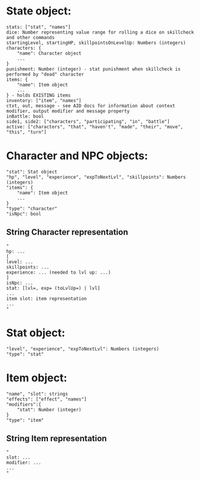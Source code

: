 # State object:

    stats: ["stat", "names"]
    dice: Number representing value range for rolling a dice on skillcheck and other commands
    startingLevel, startingHP, skillpointsOnLevelUp: Numbers (integers)
    characters: {
        "name": Character object
        ...
    }
    punishment: Number (integer) - stat punishment when skillcheck is performed by "dead" character
    items: {
        "name": Item object
        ...
    } - holds EXISTING items
    inventory: ["item", "names"]
    ctxt, out, message - see AID docs for information about context modifier, output modifier and message property
    inBattle: bool
    side1, side2: ["characters", "participating", "in", "battle"]
    active: ["characters", "that", "haven't", "made", "their", "move", "this", "turn"]

# Character and NPC objects:

    "stat": Stat object
    "hp", "level", "experience", "expToNextLvl", "skillpoints": Numbers (integers)
    "items": {
        "name": Item object
        ...
    }
    "type": "character"
    "isNpc": bool

## String Character representation

    "
    hp: ...
    [
    level: ...
    skillpoints: ...
    experience: ... (needed to lvl up: ...)
    ]
    isNpc: ...
    stat: [lvl=, exp= (toLvlUp=) | lvl]
    ...
    item slot: item representation
    ...
    "

# Stat object:

    "level", "experience", "expToNextLvl": Numbers (integers)
    "type": "stat"

# Item object:

    "name", "slot": strings
    "effects": ["effect", "names"]
    "modifiers":{
        "stat": Number (integer)
    }
    "type": "item"

## String Item representation

    "
    slot: ...
    modifier: ...
    ...
    "
